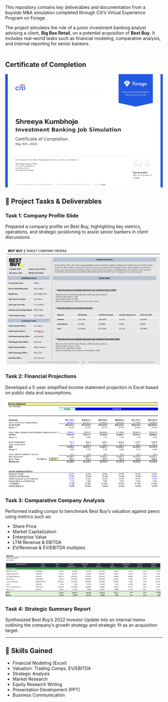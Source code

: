 This repository contains key deliverables and documentation from a buyside M&A simulation completed through Citi’s Virtual Experience Program on Forage. <br/>

The project simulates the role of a junior investment banking analyst advising a client, **Big Box Retail**, on a potential acquisition of **Best Buy**. It includes real-world tasks such as financial modeling, comparative analysis, and internal reporting for senior bankers. <br/> 
<br/> 
## Certificate of Completion 
![Certificate](https://github.com/Shriyaak/Citi-Investment-Banking-Job-Simulation-on-Forage/blob/654964bbb579b79b8cb2f79f143efc958c15e2ba/certificate.png)

## 📌 Project Tasks & Deliverables

### Task 1: Company Profile Slide
Prepared a company profile on Best Buy, highlighting key metrics, operations, and strategic positioning to assist senior bankers in client discussions. <br/>
<br/> 
![task1](https://github.com/Shriyaak/Citi-Investment-Banking-Job-Simulation-on-Forage/blob/654964bbb579b79b8cb2f79f143efc958c15e2ba/submission1.png) 

### Task 2: Financial Projections
Developed a 5-year simplified income statement projection in Excel based on public data and assumptions. <br/>
<br/> 
![task2](https://github.com/Shriyaak/Citi-Investment-Banking-Job-Simulation-on-Forage/blob/654964bbb579b79b8cb2f79f143efc958c15e2ba/submission2.png)

### Task 3: Comparative Company Analysis 
Performed trading comps to benchmark Best Buy’s valuation against peers using metrics such as: <br/>
- Share Price <br/>
- Market Capitalization <br/>
- Enterprise Value <br/>
- LTM Revenue & EBITDA <br/>
- EV/Revenue & EV/EBITDA multiples <br/> 
  
![task3](https://github.com/Shriyaak/Citi-Investment-Banking-Job-Simulation-on-Forage/blob/654964bbb579b79b8cb2f79f143efc958c15e2ba/submission3.png)

### Task 4: Strategic Summary Report
Synthesized Best Buy’s 2022 Investor Update into an internal memo outlining the company’s growth strategy and strategic fit as an acquisition target.

---

## 🧠 Skills Gained
- Financial Modeling (Excel)
- Valuation: Trading Comps, EV/EBITDA
- Strategic Analysis
- Market Research
- Equity Research Writing
- Presentation Development (PPT)
- Business Communication
